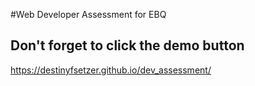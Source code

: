 #Web Developer Assessment for EBQ

## Don't forget to click the demo button

https://destinyfsetzer.github.io/dev_assessment/

